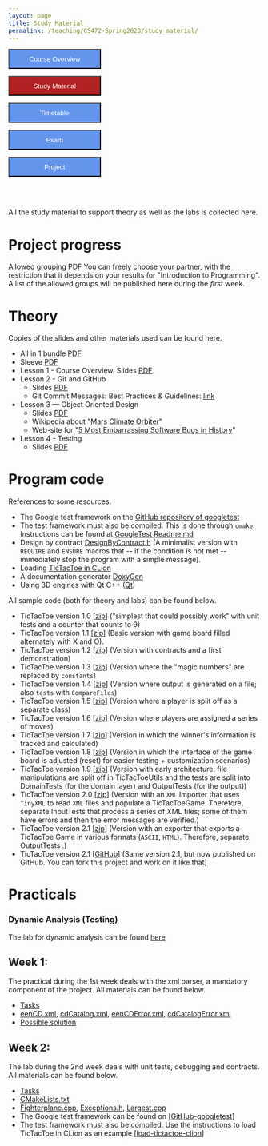 ```yaml
---
layout: page
title: Study Material
permalink: /teaching/CS472-Spring2023/study_material/
---
```

<form action="/teaching/CS472-Spring2023/">
    <input type="submit" style="background-color:cornflowerblue;color:white;width:185px;
height:40px;" value="Course Overview" />
</form>
<form action="/teaching/CS472-Spring2023/study_material/">
    <input type="submit" style="background-color:firebrick;color:white;width:185px;
height:40px;" value="Study Material" />
</form>
<form action="/teaching/CS472-Spring2023/Timetable/">
    <input type="submit" style="background-color:cornflowerblue;color:white;width:185px;
height:40px;" value="Timetable" />
</form>
<form action="/teaching/CS472-Spring2023/Exam/">
    <input type="submit" style="background-color:cornflowerblue;color:white;width:185px;
height:40px;" value="Exam" />
</form>
<form action="/teaching/CS472-Spring2023/project/">
    <input type="submit" style="background-color:cornflowerblue;color:white;width:185px;
height:40px;" value="Project" />
</form>


<br/>
<br/>

All the study material to support theory as well as the labs is collected here.

Project progress
============
Allowed grouping [PDF]() You can freely choose your partner, with the restriction that it 
depends on your results for "Introduction to Programming". A list of the allowed groups 
will be published here during the *first* week.



[comment]: <> (During the semester you have to keep us informed of the state of affairs. A number of forms are provided for this. In all forms you must adjust all boxes with a &#40;*&#41; and all columns with a &#40;+&#41;.)

[comment]: <> (* Plan 1.0 [[PDF]&#40;../../../files/472Files/PlanTmpl.pdf&#41;]  [[Excel]&#40;../../../files/472Files/PlanTmpl.xlsx&#41;] The project is done in groups of [X]; by the second week of class, you must have found a partner and let us know. A simple piece of paper with two names is sufficient, but here you will find an especially predestined form. Plan 1.0 must be issued during the second week.)

[comment]: <> (* Timesheet 1.0 [PDF]&#40;../../../files/472Files/TimeSheet.pdf&#41;]  [[Excel]&#40;../../../files/472Files/TimeSheet.xlsx&#41;] The time sheets for phase x must be submitted together with the planning for phase x + 1.)

[comment]: <> (* Plan 2.0 [PDF]&#40;../../../files/472Files/PlanTmpl20.pdf&#41;]  [[Excel]&#40;../../../files/472Files/PlanTmpl20.xlsx&#41;] In the second project planning you have to make a real choice from what you will or will not deliver in the end. You indicate that choice by means of Plan 2.0. Plan 2.0 must be issued the week after the first interim evaluation.)

[comment]: <> (* Plan 2.1 [PDF]&#40;../../../files/472Files/PlanTmpl21.pdf&#41;]  [[Excel]&#40;../../../files/472Files/PlanTmpl21.xlsx&#41;] You only have to submit Plan 2.1 if you want to change something compared to Plan 2.0. Then it must be handed in the week after the second interim evaluation. You must also argue there &#40;using time sheets&#41; why you want to adjust that planning.)

Theory
=======
Copies of the slides and other materials used can be found here. 
* All in 1 bundle [PDF]()
* Sleeve [PDF]()
* Lesson 1 - Course Overview. Slides [PDF]()
* Lesson 2 - Git and GitHub
  * Slides [PDF]()
  * Git Commit Messages: Best Practices & Guidelines: [link](https://initialcommit.com/blog/git-commit-messages-best-practices)
* Lesson 3 — Object Oriented Design
  * Slides [PDF]()
  * Wikipedia about "[Mars Climate Orbiter](https://en.wikipedia.org/wiki/Mars_Climate_Orbiter)"
  * Web-site for "[5 Most Embarrassing Software Bugs in History](https://www.scientificamerican.com/article/pogue-5-most-embarrassing-software-bugs-in-history/)"
* Lesson 4 - Testing
  * Slides [PDF]()


Program code
=====
References to some resources.
* The Google test framework on the [GitHub repository of googletest](https://github.com/google/googletest)
* The test framework must also be compiled. This is done through ```cmake```. Instructions can be found at [GoogleTest Readme.md](https://github.com/google/googletest/blob/main/googletest/README.md)
* Design by contract [DesignByContract.h](material/DesignByContract.h) (A minimalist version with ```REQUIRE``` and ```ENSURE``` macros that -- if the condition is not met -- immediately stop the program with a simple message). 
* Loading [TicTacToe in CLion](material/loading_ttt/loading_ttt.md)
* A documentation generator [DoxyGen](https://doxygen.nl/) 
* Using 3D engines with Qt C++ ([Qt](https://doc.qt.io/qt-5/gettingstarted.html))


All sample code (both for theory and labs) can be found below.
* TicTacToe version 1.0 [[zip](https://drive.google.com/file/d/1JjUfUbTjYL1WiENvwYu9XiOD1UvVGU6v/view?usp=sharing)] ("simplest that could possibly work" with unit tests and a counter that counts to 9)
* TicTacToe version 1.1 [[zip](https://drive.google.com/file/d/1JrPmkA79M_ciYxJA7qjx3D4HuAYv2d0J/view?usp=sharing)] (Basic version with game board filled alternately with X and O).
* TicTacToe version 1.2 [[zip](https://drive.google.com/file/d/1Jpt5lXoXR42aHVSYvQYRrs21MLx8V-ny/view?usp=sharing)] (Version with contracts and a first demonstration)
* TicTacToe version 1.3 [[zip](https://drive.google.com/file/d/1K0wAWi6cmORze6AA6nRbJ6EZirDrozec/view?usp=sharing)] (Version where the "magic numbers" are replaced by ```constants```)
* TicTacToe version 1.4 [[zip](https://drive.google.com/file/d/1J9gDmBa1AFEC0-Q6Qe52kiBp_KwFMQ05/view?usp=sharing)] (Version where output is generated on a file; also ```tests``` with ```CompareFiles```)
* TicTacToe version 1.5 [[zip](https://drive.google.com/file/d/1Jp14EpX57pfigMokwlkeSeeSzJuc4YfX/view?usp=sharing)] (Version where a player is split off as a separate class)
* TicTacToe version 1.6 [[zip](https://drive.google.com/file/d/1JvBJ2uIiGn45Uxab08FBtT5eoKIYqNgG/view?usp=sharing)] (Version where players are assigned a series of moves)
* TicTacToe version 1.7 [[zip](https://drive.google.com/file/d/1JO5FqC0h07_a0cT4bSpwFlg39VyjAwn-/view?usp=sharing)] (Version in which the winner's information is tracked and calculated)
* TicTacToe version 1.8 [[zip](https://drive.google.com/file/d/1Jp1MlOeAGeO8odBRAVjMhS0cMuE5N-Wg/view?usp=sharing)] (Version in which the interface of the game board is adjusted (reset) for easier testing + customization scenarios)
* TicTacToe version 1.9 [[zip](https://drive.google.com/file/d/1J9xAF2yD-xTqAjS0IR_PgU4CkecaZhY4/view?usp=sharing)] (Version with early architecture: file manipulations are split off in TicTacToeUtils and the tests are split into DomainTests (for the domain layer) and OutputTests (for the output))
* TicTacToe version 2.0 [[zip](https://drive.google.com/file/d/1JqbsYLD58psG3BxGuFF15anr5VLQhk8N/view?usp=sharing)] (Version with an ```XML``` Importer that uses ```TinyXML``` to read ```XML``` files and populate a TicTacToeGame. Therefore, separate InputTests that process a series of XML files; some of them have errors and then the error messages are verified.)
* TicTacToe version 2.1 [[zip](https://drive.google.com/file/d/1JkV_GbIpwbv6YrtHnWNFda24OLE5t6dw/view?usp=sharing)] (Version with an exporter that exports a TicTacToe Game in various formats (```ASCII```, ```HTML```). Therefore, separate OutputTests .)
* TicTacToe version 2.1 [[GitHub](https://github.com/johnxu21/TicTacToe_Git)] (Same version 2.1, but now published on GitHub. You can fork this project and work on it like that]

Practicals
========

### Dynamic Analysis (Testing)
The lab for dynamic analysis can be found [here]()

## Week 1: 
The practical during the 1st week deals with the xml parser, a mandatory component of the project. All materials can be found below.
* [Tasks](../../../files/472Files/Week1-Tasks.pdf)
* [eenCD.xml](material/eenCD.xml), [cdCatalog.xml](material/cdCatalog.xml), [eenCDError.xml](material/eenCDError.xml), [cdCatalogError.xml](material/cdCatalogError.xml)
* [Possible solution](https://drive.google.com/file/d/1XLZDTpHjaxZ4RmlUlU0ic58ngIAz3d3m/view?usp=sharing)

## Week 2: 
The lab during the 2nd week deals with unit tests, debugging and contracts. All materials can be found below.
* [Tasks](../../../files/472Files/Week2-Tasks.pdf)
* [CMakeLists.txt](material/CMakeLists.txt)
* [Fighterplane.cpp](material/Fighterplane.cpp), [Exceptions.h](material/Exceptions.h), [Largest.cpp](material/Largest.cpp)
* The Google test framework can be found on  [[GitHub-googletest](https://github.com/google/googletest/releases)]
* The test framework must also be compiled. Use the instructions to load TicTacToe in CLion as an example [[load-tictactoe-clion](material/loading_ttt/loading_ttt.md)]
















